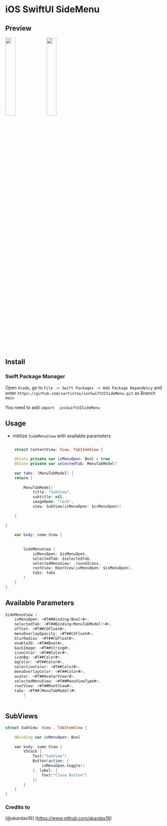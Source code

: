 # iOS SwiftUI SideMenu 

## Preview

<img src="https://github.com/xartistax/xArtistaxSideMenu/assets/119945844/025ee141-80cc-4cbf-ae14-097690635189" width="25%" >
<img src="https://github.com/xartistax/xArtistaxSideMenu/assets/119945844/743e8cfc-af48-49ed-9c62-ccf52693d176" width="25%" >



## Install

### Swift Package Manager

Open `Xcode`, go to `File -> Swift Packages -> Add Package Dependency` and enter `https://github.com/xartistax/iosSwiftUISideMenu.git` as Branch `main`

You need to add `import  iosSwiftUISideMenu` 

## Usage


* initilize `SideMenuView` with available parameters


```Swift

    struct ContentView: View, TabItemView {
    
    @State private var isMenuOpen: Bool = true
    @State private var selectedTab: MenuTabModel?
    
    var tabs: [MenuTabModel] {
    return [
        
        MenuTabModel(
            title: "SubView",
            subtitle: nil,
            imageName: "lock",
            view: SubView(isMenuOpen: $isMenuOpen))
        
    ]
    
}
    
    var body: some View {
       
            
        SideMenuView (
            isMenuOpen: $isMenuOpen,
            selectedTab: $selectedTab,
            selectedMenuView: .roundIcons,
            rootView: RootView(isMenuOpen: $isMenuOpen),
            tabs: tabs
        )
    }
}

```

## Available Parameters

```Swift
SideMenuView (
    isMenuOpen: <#T##Binding<Bool>#>,
    selectedTab: <#T##Binding<MenuTabModel?>#>,
    offset: <#T##CGFloat#>,
    menuOverlayOpacity: <#T##CGFloat#>,
    blurRadius: <#T##CGFloat#>,
    enable3D: <#T##Bool#>,
    backImage: <#T##String#>,
    iconColor: <#T##Color#>,
    iconBg: <#T##Color#>,
    bgColor: <#T##Color#>,
    selectionColor: <#T##Color#>,
    menuOverlayColor: <#T##Color#>,
    avatar: <#T##AvatarView?#>,
    selectedMenuView: <#T##MenuViewType#>,
    rootView: <#T##RootView#>,
    tabs: <#T##[MenuTabModel]#>
        )
         
```

## SubViews

```Swift
struct SubView: View , TabItemView {
    
    @Binding var isMenuOpen: Bool
    
    var body: some View {
        VStack {
            Text("SubView")
            Button(action: {
                isMenuOpen.toggle()
            }, label: {
                Text("Close Button")
            })
        }
    }
}
```

### Credits to 

[@akardas16] (https://www.github.com/akardas16)
